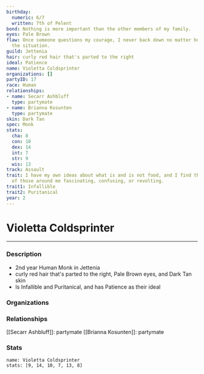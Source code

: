 ```yaml
---
birthday:
  numeric: 6/7
  written: 7th of Pelent
bond: Nothing is more important than the other members of my family.
eyes: Pale Brown
flaw: Once someone questions my courage, I never back down no matter how dangerous
  the situation.
guild: Jettenia
hair: curly red hair that's parted to the right
ideal: Patience
name: Violetta Coldsprinter
organizations: []
partyID: 17
race: Human
relationships:
- name: Secarr Ashbluff
  type: partymate
- name: Brianna Kosunten
  type: partymate
skin: Dark Tan
spec: Monk
stats:
  cha: 8
  con: 10
  dex: 14
  int: 7
  str: 9
  wis: 13
track: Assault
trait: I have my own ideas about what is and is not food, and I find the eating habits
  of those around me fascinating, confusing, or revolting.
trait1: Infallible
trait2: Puritanical
year: 2
---
```

# Violetta Coldsprinter
---
### Description
- 2nd year Human Monk in Jettenia
- curly red hair that's parted to the right, Pale Brown eyes, and Dark Tan skin
- Is Infallible and Puritanical, and has Patience as their ideal

### Organizations
### Relationships
[[Secarr Ashbluff]]: partymate
[[Brianna Kosunten]]: partymate
### Stats
```statblock
name: Violetta Coldsprinter
stats: [9, 14, 10, 7, 13, 8]
```